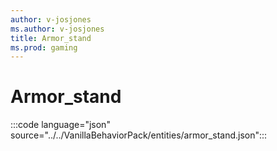 ```yaml
---
author: v-josjones
ms.author: v-josjones
title: Armor_stand
ms.prod: gaming
---
```


# Armor_stand

:::code language="json" source="../../VanillaBehaviorPack/entities/armor_stand.json":::